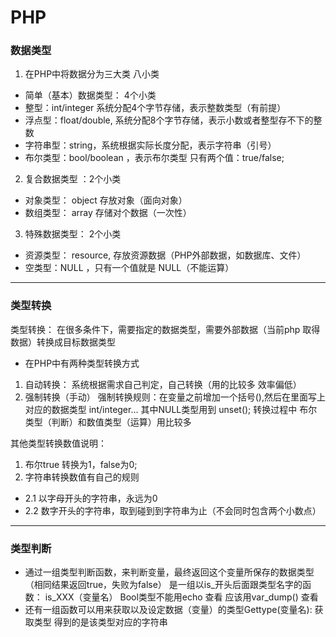 # PHP
### 数据类型
1. 在PHP中将数据分为三大类 八小类
* 简单（基本）数据类型： 4个小类
* 整型：int/integer 系统分配4个字节存储，表示整数类型（有前提）
* 浮点型：float/double, 系统分配8个字节存储，表示小数或者整型存不下的整数
* 字符串型：string，系统根据实际长度分配，表示字符串（引号）
* 布尔类型：bool/boolean ，表示布尔类型 只有两个值：true/false;

2. 复合数据类型 ：2个小类
* 对象类型： object 存放对象（面向对象）
* 数组类型： array 存储对个数据（一次性）

3. 特殊数据类型： 2个小类
* 资源类型： resource, 存放资源数据（PHP外部数据，如数据库、文件）
* 空类型：NULL ，只有一个值就是 NULL（不能运算）

---

### 类型转换

类型转换： 在很多条件下，需要指定的数据类型，需要外部数据（当前php 取得数据）转换成目标数据类型
* 在PHP中有两种类型转换方式
1. 自动转换： 系统根据需求自己判定，自己转换（用的比较多 效率偏低）
2. 强制转换（手动） 强制转换规则：在变量之前增加一个括号(),然后在里面写上对应的数据类型 int/integer... 其中NULL类型用到 unset(); 
转换过程中 布尔类型（判断）和数值类型（运算）用比较多 

其他类型转换数值说明：
1. 布尔true 转换为1，false为0;
2. 字符串转换数值有自己的规则
  * 2.1 以字母开头的字符串，永远为0
  * 2.2 数字开头的字符串，取到碰到到字符串为止（不会同时包含两个小数点） 

***

### 类型判断

* 通过一组类型判断函数，来判断变量，最终返回这个变量所保存的数据类型（相同结果返回true，失败为false）
  是一组以is_开头后面跟类型名字的函数： is_XXX（变量名）
  Bool类型不能用echo 查看 应该用var_dump() 查看
* 还有一组函数可以用来获取以及设定数据（变量）的类型Gettype(变量名): 获取类型 得到的是该类型对应的字符串

